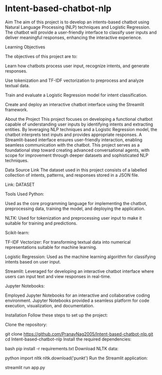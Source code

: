 # Intent-based-chatbot-nlp
Aim
The aim of this project is to develop an intents-based chatbot using Natural Language Processing (NLP) techniques and Logistic Regression. The chatbot will provide a user-friendly interface to classify user inputs and deliver meaningful responses, enhancing the interactive experience.

Learning Objectives

The objectives of this project are to:

Learn how chatbots process user input, recognize intents, and generate responses.

Use tokenization and TF-IDF vectorization to preprocess and analyze textual data.

Train and evaluate a Logistic Regression model for intent classification.

Create and deploy an interactive chatbot interface using the Streamlit framework.

About the Project
This project focuses on developing a functional chatbot capable of understanding user inputs by identifying intents and extracting entities. By leveraging NLP techniques and a Logistic Regression model, the chatbot interprets text inputs and provides appropriate responses. A Streamlit-based interface ensures user-friendly interaction, enabling seamless communication with the chatbot. This project serves as a foundational step toward creating advanced conversational agents, with scope for improvement through deeper datasets and sophisticated NLP techniques.

Data Source Link
The dataset used in this project consists of a labelled collection of intents, patterns, and responses stored in a JSON file.

Link: DATASET

Tools Used
Python:

Used as the core programming language for implementing the chatbot, preprocessing data, training the model, and deploying the application.

NLTK: Used for tokenization and preprocessing user input to make it suitable for training and predictions.

Scikit-learn:

TF-IDF Vectorizer: For transforming textual data into numerical representations suitable for machine learning.

Logistic Regression: Used as the machine learning algorithm for classifying intents based on user input.

Streamlit: Leveraged for developing an interactive chatbot interface where users can input text and view responses in real-time.

Jupyter Notebooks:

Employed Jupyter Notebooks for an interactive and collaborative coding environment. Jupyter Notebooks provided a seamless platform for code execution, visualization, and documentation.

Installation
Follow these steps to set up the project:

Clone the repository:


git clone https://github.com/PranavNag2005/Intent-based-chatbot-nlp.git
cd Intent-based-chatbot-nlp
Install the required dependencies:

bash
pip install -r requirements.txt
Download NLTK data:

python
import nltk
nltk.download('punkt')
Run the Streamlit application:


streamlit run app.py
